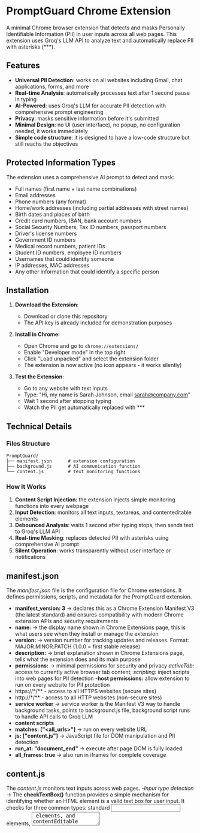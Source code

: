 # PromptGuard Chrome Extension

A minimal Chrome browser extension that detects and masks Personally Identifiable Information (PII) in user inputs across all web pages. This extension uses Groq's LLM API to analyze text and automatically replace PII with asterisks (***).

## Features

- **Universal PII Detection**: works on all websites including Gmail, chat applications, forms, and more
- **Real-time Analysis**: automatically processes text after 1 second pause in typing
- **AI-Powered**: uses Groq's LLM for accurate PII detection with comprehensive prompt engineering
- **Privacy**: masks sensitive information before it's submitted
- **Minimal Design**: no UI (user interface), no popup, no configuration needed, it works immediately
- **Simple code structure**: it is designed to have a low-code structure but still reachs the objectives

## Protected Information Types

The extension uses a comprehensive AI prompt to detect and mask:

- Full names (first name + last name combinations)
- Email addresses  
- Phone numbers (any format)
- Home/work addresses (including partial addresses with street names)
- Birth dates and places of birth
- Credit card numbers, IBAN, bank account numbers
- Social Security Numbers, Tax ID numbers, passport numbers
- Driver's license numbers
- Government ID numbers
- Medical record numbers, patient IDs
- Student ID numbers, employee ID numbers
- Usernames that could identify someone
- IP addresses, MAC addresses
- Any other information that could identify a specific person

## Installation

1. **Download the Extension**:
   - Download or clone this repository
   - The API key is already included for demonstration purposes

2. **Install in Chrome**:
   - Open Chrome and go to `chrome://extensions/`
   - Enable "Developer mode" in the top right
   - Click "Load unpacked" and select the extension folder
   - The extension is now active (no icon appears - it works silently)

3. **Test the Extension**:
   - Go to any website with text inputs
   - Type: "Hi, my name is Sarah Johnson, email sarah@company.com"
   - Wait 1 second after stopping typing
   - Watch the PII get automatically replaced with ***


## Technical Details

### Files Structure
```
PromptGuard/
├── manifest.json      # extension configuration
├── background.js      # AI communication function
└── content.js         # text monitoring functions
```

### How It Works

1. **Content Script Injection**: the extension injects simple monitoring functions into every webpage
2. **Input Detection**: monitors all text inputs, textareas, and contenteditable elements
3. **Debounced Analysis**: waits 1 second after typing stops, then sends text to Groq's LLM API
4. **Real-time Masking**: replaces detected PII with asterisks using comprehensive AI prompt
5. **Silent Operation**: works transparently without user interface or notifications

## manifest.json
The *manifest.json* file is the configuration file for Chrome extensions. It defines permissions, scripts, and metadata for the PromptGuard extension.
- **manifest_version: 3** -> declares this as a Chrome Extension Manifest V3 (the latest standard) and ensures compatibility with modern Chrome extension APIs and security requirements
- **name:** -> the display name shown in Chrome Extensions page, this is what users see when they install or manage the extension
- **version:** -> version number for tracking updates and releases. Format: MAJOR.MINOR.PATCH (1.0.0 = first stable release)
- **description:** -> brief explanation shown in Chrome Extensions page, tells what the extension does and its main purpose
- **permissions:** -> minimal permissions for security and privacy *activeTab:* access to currently active browser tab content; *scripting:* inject scripts into web pages for PII detection
-**host permissions:** allow extension to run on every website for PII protection
- https://*/** - access to all HTTPS websites (secure sites)
- http://*/** - access to all HTTP websites (non-secure sites)
- **service worker** -> service worker is the Manifest V3 way to handle background tasks, points to background.js file, background script runs to handle API calls to Groq LLM
- **content scripts**
- **matches: ["<all_urls>"]** -> run on every website URL
- **js: ["content.js"]** -> JavaScript file for DOM manipulation and PII detection
- **run_at: "document_end"** -> execute after page DOM is fully loaded
- **all_frames: true** -> also run in iframes for complete coverage

## content.js 
The *content.js* monitors text inputs across web pages.
-*Input type detection* -> The **checkTextBox()** function provides a simple mechanism for identifying whether an HTML element is a valid text box for user input. It checks for three common types: standard <input> elements, <textarea> elements, and contentEditable regions. This ensures universal coverage of all typical text input methods. The function returns a clean Boolean value, enabling linear logic in later parts of the script.

-*Text extraction* -> The **getText()** function abstracts the text generated by the user from different element types. It uses a simple conditional: if the element is contentEditable, it accesses the textContent property; otherwise, it retrieves the value attribute. This approach guarantees compatibility across modern browsers and a wide variety of input elements, providing a unified interface for text extraction.

-*Text setting* -> The **giveBack()** function has the same logic of **getText()** but performs the inverse operation: it writes new text back into the appropriate element. By preserving the same conditional branching between contentEditable and standard input elements, it maintains consistent behavior and ensures that the masking process does not damage the original input.

-*PII Detection coordination* -> The **askBG()**, abbreviation of "ask background (to hide PII)", function represents the core coordination logic for PII detection. It first performs a length check to skip processing for very short text inputs (less than three characters) to optimize performance and reduce unnecessary API calls. It then sends the captured text to the background script via **chrome.runtime.sendMessage**, which handles the actual interaction with the remote LLM. This function also includes basic error handling to manage failed communications, ensuring that any issues do not break the user experience.

-*Input Event handling* -> The **userIsTyping()** function is responsible for managing user input events. It implements a debouncing mechanism to prevent excessive API calls: when the user types, the function waits for one second of inactivity before starting the PII detection process. This is achieved using the **clearTimeout** and **setTimeout** pattern, which efficiently manages the waiting period. This logic balances performance and responsiveness, ensuring that users do not experience unnecessary delays.

-*Event Registration* -> Finally, the script registers an input event listener on the entire webpage using **document.addEventListener**. This universal monitoring approach ensures that after any text input, regardless of where it appears on the page, the function **unserIsTyping** is called, consequently the process starts again. By leveraging event delegation, the extension only needs a single listener for real-time input monitoring.

## background.js
The variables myApiKey, which is the API key to access to LLM, and aiWebsite, which is the internet address where to put in contact with LLM, are first defined, making the configuration clear.
The function **hidePII()** is defined, this is the main function of the background. Its parameter is userText. In this section is also defined a time counter that will be used to register the response time of the LLM.

-*AI Prompt Engineering* -> The variable instructions holds a detailed prompt that guides the LLM in performing PII detection and masking. This prompt includes a list of PII categories, clear rules that instruct the AI to return only the sanitized text without any additional explanations, before and after examples show LLM exactly how to format the response and the expected behavior.

-*HTTP communication* -> The script uses the **fetch()** API to send user input to the Groq LLM endpoint over HTTPS. The request employs the POST method, which is required for the API to process text securely. The body contains the text that will be checked, the instructions, and the model that will be used. Two parameters are included temperature: 0.1 which means very focused responses as it can variate between 0 and 2, and max_tokens: 1000.

-*Response processing* -> The variable **aiAnswer** holds the text returned by the LLM. Before using this output, the script applies safety checks to ensure that the response does not contain any extra explanations or metadata. If the AI fails, the original user text is returned as a fallback. This approach protects user input while maintaining the integrity of the masking process. In the meanwhile time counter stops and gives back the full time of response by a subtraction between the actual time and the start time.

-*Error handling* -> The **.catch()** method captures any errors that may occur during the HTTP request or response processing. The script logs relevant error messages to the console using **console.log()** for debugging. It always returns the original userText if something goes wrong, ensuring that the user experience is not disrupted and no data is lost.

-*Chrome extension message handling* -> The **chrome.runtime.onMessage.addListener** function listens for messages sent by the content script running in the user’s browser tab. When a webpage sends a request the **hidePII** starts its run. The action sendReply sends back the masked text along with a success status. Finally, the return true keep connection open for response and ensures smooth communication between the browser’s content layer and the background script.


## Complete Flow

The background service worker operates independently of the web page, acting as a listener and processing PII detection. When a user types into an input field, the captured text is physically transmitted from the content script to the background worker using Chrome’s asynchronous messaging system. The background then establishes a HTTPS connection to the Groq LLM API, authenticated by the developer’s API key which is defined within the script’s environment variables. The LLM proceeds with the instructions and returns the masked text to the background, that forwards it to the content replacing the original input text

### Code Architecture

**Simple Functions**: designed specifically for low-code add-in
- 'hidePII()' in background.js -> handles AI communication with comprehensive prompt
- 'checkTextBox()' in content.js -> detects text input elements with simple name
- 'getText()'/'giveBack()' in content.js - handles different input types. gets the text from the text boxs and gives it back with maskedPII
- 'askBG()' in content.js - coordinates with background script
- 'userIsTyping()' in content.js - manages debounced input handling with traditional syntax

## Privacy and Security

- **API Key**: included in code for demonstration purposes (would use secure storage in production)
- **Data Processing**: text is only sent to Groq's API for analysis
- **No Data Retention**: the extension doesn't store or log any of your input text
- **Local Processing**: all DOM manipulation happens locally in your browser
- **Minimal Permissions**: only activeTab and scripting permissions required

## Development

### Testing
1. Load the extension in Chrome developer mode
2. Navigate to any website with text inputs
3. Type text containing PII (e.g., "My name is John Doe and my email is john@example.com")
4. Wait 1 second after stopping typing
5. Observe the automatic masking behavior

### Customization
- Modify the comprehensive PII detection prompt in `background.js`
- Edit the 1-second processing delay in `content.js`
- Add new PII categories and/or more severe rules to the AI prompt

## Pros and Cons
This extension serves as a practical demonstration of:
- **Privacy Protection Technologies**: real-world implementation of comprehensive PII detection
- **Browser Extension Development**: modern Chrome Manifest V3 architecture
- **AI Integration**: practical use of LLM APIs with robust prompt engineering
- **Cross-site Compatibility**: universal web application integration without user interface
But, at the same time it:
- Requires **internet connection** for API calls to Groq
- **Rate limits**: it dependens on Groq API availability and calls limited per second
- **1-second processing** delay is noticeable but necessary for debouncing
- **API key** is hardcoded for demonstration (not production-ready)
